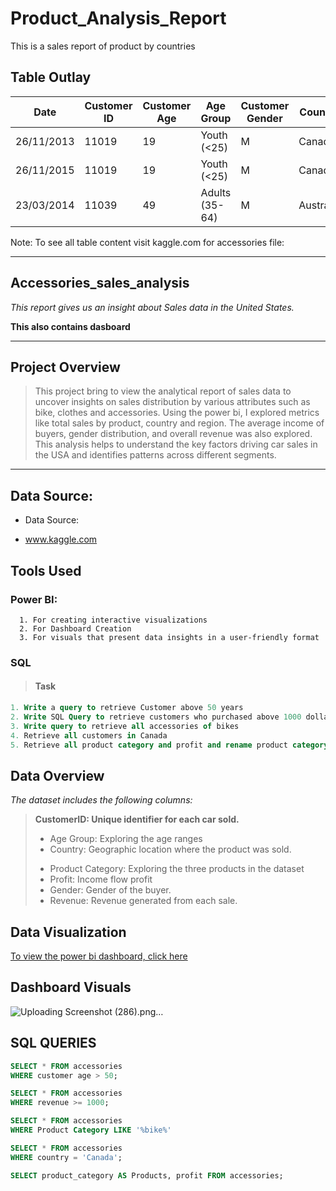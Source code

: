 # Product_Analysis_Report
This is a sales report of product by countries

## Table Outlay

|Date|	Customer ID|	Customer Age|	Age Group|	Customer Gender|	Country|	State|	Product Category|	Sub Category|	Product|	Frame Size|	Order Quantity|	Unit Cost|	Unit Price|	Cost|	Revenue|	Profit|
|------|------|------|------|------|-------|------|-------|-------|------|--------|-------|-------|---------|--------|-------|--------|
|26/11/2013|	11019|	19|	Youth (<25)|	M	|Canada|	British| Columbia|	Accessories|	Bike Racks|	Hitch Rack| - 4-Bike|		8|	45|	120|	360	|950	|590|
|26/11/2015|	11019|	19|	Youth (<25)|	M|	Canada|	British |Columbia|	Accessories|	Bike Racks|	Hitch Rack| - 4-Bike	|	8	|45|	120	|360	|950	|590|
|23/03/2014|	11039|	49|	Adults (35-64)|	M	|Australia|	New South Wales|	Accessories|	Bike Racks	|Hitch Rack| - 4-Bike	|	23|	45	|120|	1035	|2401|	1366|

Note: To see all table content visit kaggle.com for accessories file:


---
##  Accessories_sales_analysis
_This report gives us an insight about Sales data in the United States._

__This also contains dasboard__

--- 
## Project Overview
> This project bring to view the analytical report of sales data to uncover insights on sales distribution by various attributes such as bike, clothes and accessories. Using the power bi, I explored metrics like total sales by product, country and region. The average income of buyers, gender distribution, and overall revenue was also explored.  This analysis helps to understand the key factors driving car sales in the USA and identifies patterns across different segments.

---

## Data Source: 
- Data Source:
+ www.kaggle.com
  
## Tools Used
### Power BI: 
      1. For creating interactive visualizations
      2. For Dashboard Creation 
      3. For visuals that present data insights in a user-friendly format

### SQL 
> #### Task
```sql
1. Write a query to retrieve Customer above 50 years
2. Write SQL Query to retrieve customers who purchased above 1000 dollars
3. Write query to retrieve all accessories of bikes
4. Retrieve all customers in Canada
5. Retrieve all product category and profit and rename product category to Products

```

## Data Overview
_The dataset includes the following columns:_

> __CustomerID: Unique identifier for each car sold.__
> +	Age Group: Exploring the age ranges
> +	Country: Geographic location where the product was sold.
> -	Product Category: Exploring the three products in the dataset
> -	Profit: Income flow profit
> -	Gender: Gender of the buyer.
> -	Revenue: Revenue generated from each sale.

## Data Visualization
[To view the power bi dashboard, click here](https://ibb.co/9MmFX94)

## Dashboard Visuals

![Uploading Screenshot (286).png…]()

## SQL QUERIES
```sql
SELECT * FROM accessories
WHERE customer age > 50;
```

```sql
SELECT * FROM accessories
WHERE revenue >= 1000;
```

```sql
SELECT * FROM accessories
WHERE Product Category LIKE '%bike%'
```

```sql
SELECT * FROM accessories
WHERE country = 'Canada';
```

```sql
SELECT product_category AS Products, profit FROM accessories; 
```

